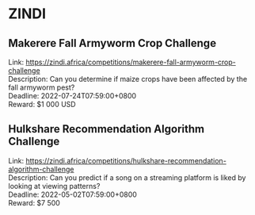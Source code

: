 # ZINDI



## Makerere Fall Armyworm Crop Challenge

Link: https://zindi.africa/competitions/makerere-fall-armyworm-crop-challenge  
Description: Can you determine if maize crops have been affected by the fall armyworm pest?  
Deadline: 2022-07-24T07:59:00+0800  
Reward: $1 000 USD  


## Hulkshare Recommendation Algorithm Challenge

Link: https://zindi.africa/competitions/hulkshare-recommendation-algorithm-challenge  
Description: Can you predict if a song on a streaming platform is liked by looking at viewing patterns?  
Deadline: 2022-05-02T07:59:00+0800  
Reward: $7 500  

